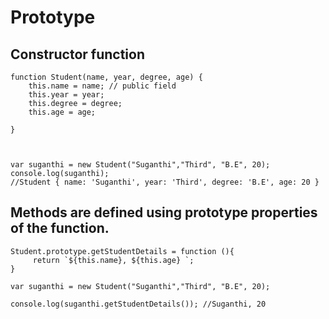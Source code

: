 # Prototype

## Constructor function
```
function Student(name, year, degree, age) {
    this.name = name; // public field
    this.year = year;
    this.degree = degree;
    this.age = age;
    
}



var suganthi = new Student("Suganthi","Third", "B.E", 20);
console.log(suganthi);
//Student { name: 'Suganthi', year: 'Third', degree: 'B.E', age: 20 }
```

## Methods are defined using prototype properties of the function.
```
Student.prototype.getStudentDetails = function (){
     return `${this.name}, ${this.age} `;
}

var suganthi = new Student("Suganthi","Third", "B.E", 20);

console.log(suganthi.getStudentDetails()); //Suganthi, 20 


```